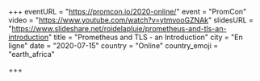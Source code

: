 +++
eventURL = "https://promcon.io/2020-online/"
event = "PromCon"
video = "https://www.youtube.com/watch?v=ytmvooGZNAk"
slidesURL = "https://www.slideshare.net/roidelapluie/prometheus-and-tls-an-introduction"
title = "Prometheus and TLS - an Introduction"
city = "En ligne"
date = "2020-07-15"
country = "Online"
country_emoji = "earth_africa"

+++

